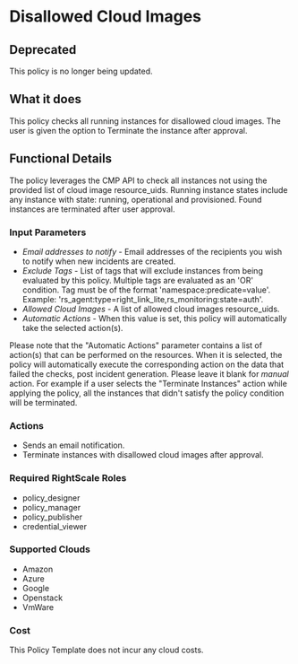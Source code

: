 # Disallowed Cloud Images

## Deprecated

This policy is no longer being updated.  

## What it does

This policy checks all running instances for disallowed cloud images. The user is given the option to Terminate the instance after approval.

## Functional Details

The policy leverages the CMP API to check all instances not using the provided list of cloud image resource_uids. Running instance states include any instance with state: running, operational and provisioned. Found instances are terminated after user approval.

### Input Parameters

- *Email addresses to notify* - Email addresses of the recipients you wish to notify when new incidents are created.
- *Exclude Tags* - List of tags that will exclude instances from being evaluated by this policy. Multiple tags are evaluated as an 'OR' condition. Tag must be of the format 'namespace:predicate=value'. Example: 'rs_agent:type=right_link_lite,rs_monitoring:state=auth'.
- *Allowed Cloud Images* - A list of allowed cloud images resource_uids.
- *Automatic Actions* - When this value is set, this policy will automatically take the selected action(s).

Please note that the "Automatic Actions" parameter contains a list of action(s) that can be performed on the resources. When it is selected, the policy will automatically execute the corresponding action on the data that failed the checks, post incident generation. Please leave it blank for *manual* action.
For example if a user selects the "Terminate Instances" action while applying the policy, all the instances that didn't satisfy the policy condition will be terminated.

### Actions

- Sends an email notification.
- Terminate instances with disallowed cloud images after approval.

### Required RightScale Roles

- policy_designer
- policy_manager
- policy_publisher
- credential_viewer

### Supported Clouds

- Amazon
- Azure
- Google
- Openstack
- VmWare

### Cost

This Policy Template does not incur any cloud costs.

